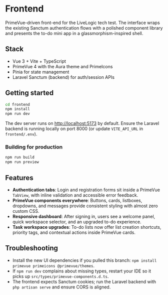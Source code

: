 # Frontend

PrimeVue-driven front-end for the LiveLogic tech test. The interface wraps the existing Sanctum authentication flows with a polished component library and presents the to-do mini app in a glassmorphism-inspired shell.

## Stack

- Vue 3 + Vite + TypeScript
- PrimeVue 4 with the Aura theme and PrimeIcons
- Pinia for state management
- Laravel Sanctum (backend) for auth/session APIs

## Getting started

```bash
cd frontend
npm install
npm run dev
```

The dev server runs on [http://localhost:5173](http://localhost:5173) by default. Ensure the Laravel backend is running locally on port 8000 (or update `VITE_API_URL` in `frontend/.env`).

### Building for production

```bash
npm run build
npm run preview
```

## Features

- **Authentication tabs**: Login and registration forms sit inside a PrimeVue `TabView`, with inline validation and accessible error feedback.
- **PrimeVue components everywhere**: Buttons, cards, listboxes, dropdowns, and messages provide consistent styling with almost zero custom CSS.
- **Responsive dashboard**: After signing in, users see a welcome panel, quick workspace selector, and an upgraded to-do experience.
- **Task workspace upgrades**: To-do lists now offer list creation shortcuts, priority tags, and contextual actions inside PrimeVue cards.

## Troubleshooting

- Install the new UI dependencies if you pulled this branch: `npm install primevue primeicons @primevue/themes`.
- If `npm run dev` complains about missing types, restart your IDE so it picks up `src/types/primevue-components.d.ts`.
- The frontend expects Sanctum cookies; run the Laravel backend with `php artisan serve` and ensure CORS is aligned.
